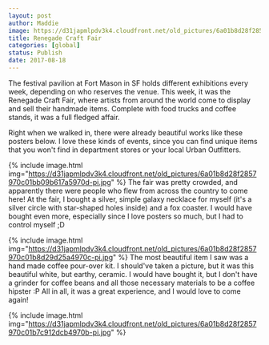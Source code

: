 ```yaml
---
layout: post
author: Maddie
image: https://d31japmlpdv3k4.cloudfront.net/old_pictures/6a01b8d28f2857970c01bb09b617c2970d-pi.jpg
title: Renegade Craft Fair
categories: [global]
status: Publish
date: 2017-08-18
---
```


The festival pavilion at Fort Mason in SF holds different exhibitions every week, depending on who reserves the venue. This week, it was the Renegade Craft Fair, where artists from around the world come to display and sell their handmade items. Complete with food trucks and coffee stands, it was a full fledged affair.

Right when we walked in, there were already beautiful works like these posters below. I love these kinds of events, since you can find unique items that you won't find in department stores or your local Urban Outfitters.


{% include image.html img="https://d31japmlpdv3k4.cloudfront.net/old_pictures/6a01b8d28f2857970c01bb09b617a5970d-pi.jpg" %}
The fair was pretty crowded, and apparently there were people who flew from across the country to come here! At the fair, I bought a silver, simple galaxy necklace for myself (it's a silver circle with star-shaped holes inside) and a fox coaster. I would have bought even more, especially since I love posters so much, but I had to control myself ;D


{% include image.html img="https://d31japmlpdv3k4.cloudfront.net/old_pictures/6a01b8d28f2857970c01b8d29d25a4970c-pi.jpg" %}
The most beautiful item I saw was a hand made coffee pour-over kit. I should've taken a picture, but it was this beautiful white, but earthy, ceramic. I would have bought it, but I don't have a grinder for coffee beans and all those necessary materials to be a coffee hipster :P
 All in all, it was a great experience, and I would love to come again!


{% include image.html img="https://d31japmlpdv3k4.cloudfront.net/old_pictures/6a01b8d28f2857970c01b7c912dcb4970b-pi.jpg" %}
